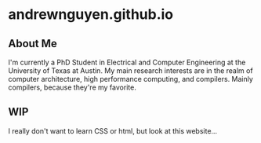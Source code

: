 # andrewnguyen.github.io
## About Me
I'm currently a PhD Student in Electrical and Computer Engineering at the University of Texas at Austin.
My main research interests are in the realm of computer architecture, high performance computing, and compilers.
Mainly compilers, because they're my favorite.

## WIP
I really don't want to learn CSS or html, but look at this website... 

